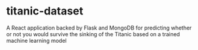 # titanic-dataset
A React application backed by Flask and MongoDB for predicting whether or not you would survive the sinking of the Titanic based on a trained machine learning model
